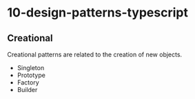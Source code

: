 # 10-design-patterns-typescript 

## Creational ##
Creational patterns are related to the creation of new objects.
- Singleton
- Prototype
- Factory
- Builder